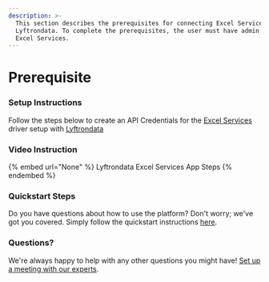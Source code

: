 ```yaml
---
description: >-
  This section describes the prerequisites for connecting Excel Services to
  Lyftrondata. To complete the prerequisites, the user must have admin access to
  Excel Services.
---
```


# Prerequisite

<mark style="color:blue;"></mark>

### Setup Instructions

Follow the steps below to create an API Credentials for the [Excel Services](None) driver setup with [Lyftrondata](https://www.lyftrondata.com)

### Video Instruction

{% embed url="None" %}
Lyftrondata Excel Services App Steps
{% endembed %}

### Quickstart Steps

Do you have questions about how to use the platform? Don't worry; we've got you covered. Simply follow the quickstart instructions [here](README.md).

### Questions? <a href="#questions" id="questions"></a>

We're always happy to help with any other questions you might have! [Set up a meeting with our experts](https://www.lyftrondata.com/book-a-meeting/).

